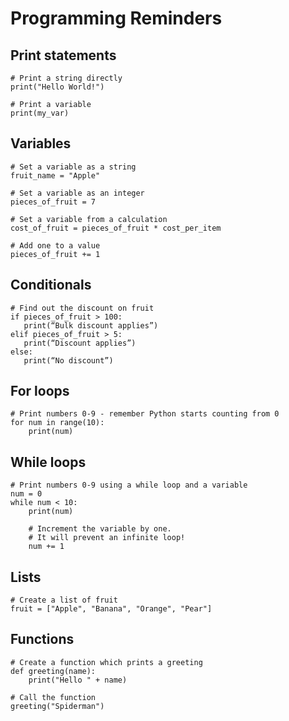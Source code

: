 # Programming Reminders

## Print statements

```python3
# Print a string directly
print("Hello World!")

# Print a variable
print(my_var)
```

## Variables

```Python3
# Set a variable as a string
fruit_name = "Apple"

# Set a variable as an integer 
pieces_of_fruit = 7

# Set a variable from a calculation
cost_of_fruit = pieces_of_fruit * cost_per_item

# Add one to a value
pieces_of_fruit += 1
```

## Conditionals

```Python3
# Find out the discount on fruit
if pieces_of_fruit > 100:
   print(“Bulk discount applies”)
elif pieces_of_fruit > 5:
   print(“Discount applies”)
else:
   print(“No discount”)
```

## For loops

```Python3
# Print numbers 0-9 - remember Python starts counting from 0 
for num in range(10):
    print(num)
```

## While loops

```Python3
# Print numbers 0-9 using a while loop and a variable
num = 0
while num < 10:
    print(num)

    # Increment the variable by one.
    # It will prevent an infinite loop!
    num += 1 
```

## Lists

```Python3
# Create a list of fruit 
fruit = ["Apple", "Banana", "Orange", "Pear"]
```

## Functions

```Python3
# Create a function which prints a greeting
def greeting(name):
    print("Hello " + name)

# Call the function
greeting("Spiderman")
```
